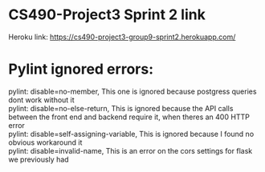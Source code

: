 # CS490-Project3 Sprint 2 link
Heroku link: https://cs490-project3-group9-sprint2.herokuapp.com/


# Pylint ignored errors:
 pylint: disable=no-member, This one is ignored because postgress queries dont work without it  
 pylint: disable=no-else-return, This is ignored because the API calls between the front end and backend require it, when theres an 400 HTTP error  
 pylint: disable=self-assigning-variable, This is ignored because I found no obvious workaround it  
 pylint: disable=invalid-name, This is an error on the cors settings for flask we previously had  

